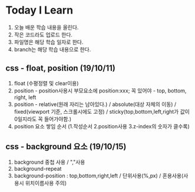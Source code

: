 # Today I Learn
1. 오늘 배운 학습 내용을 올린다.
2. 작은 코드라도 업로드 한다.
3. 파일명은 해당 학습 일자로 한다.
4. branch는 해당 학습 내용으로 한다.

## css - float, position (19/10/11)
1. float (수평정렬 및 clear이용)
2. position - position사용시 부모요소에 position:xxx; 꼭 있어야
            - top, bottom, right, left
3. position - relative(원래 자리는 남아있다.) / absolute(대상 자체의 이동) / fixed(viewport 기준, 스크롤시에도 고정)
              / sticky(top,bottom,left,right가 값이 0일지라도 꼭 들어가야함.)
4. position 요소 쌓임 순서 (1.작성순서 2.position사용 3.z-index의 숫자가 클수록)

## css - background 요소 (19/10/15)
1. background 중첩 사용 / ","사용
2. background-repeat
3. background-position : top,bottom,right,left / 단위사용(%,px) / 혼용사용(사용시 위치이름사용 주의)